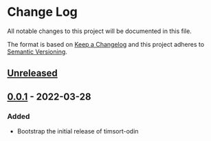 # Change Log
All notable changes to this project will be documented in this file.

The format is based on [Keep a Changelog](http://keepachangelog.com/)
and this project adheres to [Semantic Versioning](http://semver.org/).

## [Unreleased]

## [0.0.1] - 2022-03-28

### Added
- Bootstrap the initial release of timsort-odin

[Unreleased]: https://github.com/massivelivefun/timsort-odin/compare/0.0.1...HEAD
[0.0.1]: https://github.com/massivelivefun/timsort-odin/releases/tag/0.0.1
